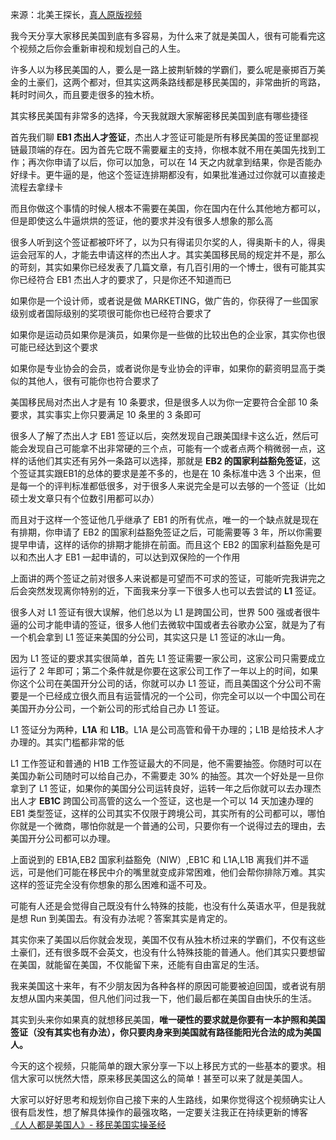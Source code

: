 来源：北美王探长，[真人原版视频](https://www.youtube.com/watch?v=N2zWwveOKGI)

我今天分享大家移民美国到底有多容易，为什么来了就是美国人，很有可能看完这个视频之后你会重新审视和规划自己的人生。

许多人以为移民美国的人，要么是一路上披荆斩棘的学霸们，要么呢是豪掷百万美金的土豪们，这两个都对，但其实这两条路线都是移民美国的，非常曲折的弯路，耗时时间久，而且要走很多的独木桥。

其实移民美国有非常多的选择，今天我就跟大家解密移民美国到底有哪些捷径

首先我们聊 **EB1 杰出人才签证**，杰出人才签证可能是所有移民美国的签证里鄙视链最顶端的存在。因为首先它既不需要雇主的支持，你根本就不用在美国先找到工作；再次你申请了以后，你可以加急，可以在 14 天之内就拿到结果，你是否能办好绿卡。更牛逼的是，他这个签证连排期都没有，如果批准通过过你就可以直接走流程去拿绿卡

而且你做这个事情的时候人根本不需要在美国，你在国内在什么其他地方都可以，但是即使这么牛逼烘烘的签证，他的要求并没有很多人想象的那么高

很多人听到这个签证都被吓坏了，以为只有得诺贝尔奖的人，得奥斯卡的人，得奥运会冠军的人，才能去申请这样的杰出人才。其实美国移民局的规定并不是，那么的苛刻，其实如果你已经发表了几篇文章，有几百引用的一个博士，很有可能其实你已经符合 EB1 杰出人才的要求了，只是你还不知道而已

如果你是一个设计师，或者说是做 MARKETING，做广告的，你获得了一些国家级别或者国际级别的奖项很可能你也已经符合要求了

如果你是运动员如果你是演员，如果你是一些做的比较出色的企业家，其实你也很可能已经达到这个要求

如果你是专业协会的会员，或者说你是专业协会的评审，如果你的薪资明显高于类似的其他人，很有可能你也符合要求了

美国移民局对杰出人才是有 10 条要求，但是很多人以为你一定要符合全部 10 条要求，其实事实上你只要满足 10 条里的 3 条即可

很多人了解了杰出人才 EB1 签证以后，突然发现自己跟美国绿卡这么近，然后可能会发现自己可能拿不出非常硬的三个点，可能有一个或者点两个稍微弱一点，这样的话他们其实还有另外一条路可以选择，那就是 **EB2 的国家利益豁免签证**，这个签证其实跟EB1的总体的要求是差不多的，也是在 10 条标准中选 3 个出来，但是每一个的评判标准都低很多，对于很多人来说完全是可以去够的一个签证（比如硕士发文章只有个位数引用都可以办）

而且对于这样一个签证他几乎继承了 EB1 的所有优点，唯一的一个缺点就是现在有排期，你申请了 EB2 的国家利益豁免签证之后，可能需要等 3 年，所以你需要提早申请，这样的话你的排期才能排在前面。而且这个 EB2 的国家利益豁免是可以和杰出人才 EB1 一起申请的，可以达到双保险的一个作用

上面讲的两个签证之前对很多人来说都是可望而不可求的签证，可能听完我讲完之后会突然发现离你特别的近，下面我来分享一下很多人也可以去尝试的 **L1** 签证。

很多人对 L1 签证有很大误解，他们总以为 L1 是跨国公司，世界 500 强或者很牛逼的公司才能申请的签证，很多人他们去微软中国或者去谷歌办公室，就是为了有一个机会拿到 L1 签证来美国的分公司，其实这只是 L1 签证的冰山一角。

因为 L1 签证的要求其实很简单，首先 L1 签证需要一家公司，这家公司只需要成立运行了 2 年即可；第二个条件就是你要在这家公司工作了一年以上的时间，如果你这个公司在美国开分公司的话，你就可以办 L1 签证，而且美国这个分公司不需要是一个已经成立很久而且有运营情况的一个公司，你完全可以以一个中国公司在美国开办分公司，一个新公司的形式给自己办 L1 签证。

L1 签证分为两种，**L1A** 和 **L1B**。L1A 是公司高管和骨干办理的；L1B 是给技术人才办理的。其实门槛都非常的低

L1 工作签证和普通的 H1B 工作签证最大的不同是，他不需要抽签。你随时可以在美国办新公司随时可以给自己办，不需要走 30% 的抽签。其次一个好处是一旦你拿到了 L1 签证，如果你的美国分公司运转良好，运转一年之后你就可以去办理杰出人才 **EB1C** 跨国公司高管的这么一个签证，这也是一个可以 14 天加速办理的 EB1 类型签证，这样的公司其实不仅限于跨境公司，其实所有的公司都可以，哪怕你就是一个微商，哪怕你就是一个普通的公司，只要你有一个说得过去的理由，去美国开分公司都可以办理。

上面说到的 EB1A,EB2 国家利益豁免（NIW）,EB1C 和 L1A,L1B 离我们并不遥远，可是他们可能在移民中介的嘴里就变成非常困难，他们会帮你排除万难。其实这样的签证完全没有你想象的那么困难和遥不可及。

可能有人还是会觉得自己既没有什么特殊的技能，也没有什么英语水平，但是我就是想 Run 到美国去。有没有办法呢？答案其实是肯定的。

其实你来了美国以后你就会发现，美国不仅有从独木桥过来的学霸们，不仅有这些土豪们，还有很多既不会英文，也没有什么特殊技能的普通人。他们其实只要想留在美国，就能留在美国，不仅能留下来，还能有自由富足的生活。

我来美国这十来年，有不少朋友因为各种各样的原因可能要被迫回国，或者说有朋友想从国内来美国，但凡他们问过我一下，他们最后都在美国自由快乐的生活。

其实到头来你如果真的就想移民美国，**唯一硬性的要求就是你要有一本护照和美国签证（没有其实也有办法），你只要肉身来到美国就有路径能阳光合法的成为美国人。**

今天的这个视频，只能简单的跟大家分享一下以上移民方式的一些基本的要求。相信大家可以恍然大悟，原来移民美国这么的简单！甚至可以来了就是美国人。

大家可以好好思考和规划你自己接下来的人生路线，如果你觉得这个视频确实让人很有启发性，想了解具体操作的最强攻略，一定要关注我正在持续更新的博客 [《人人都是美国人》- 移民美国实操圣经](https://bit.ly/3MgYntd)
